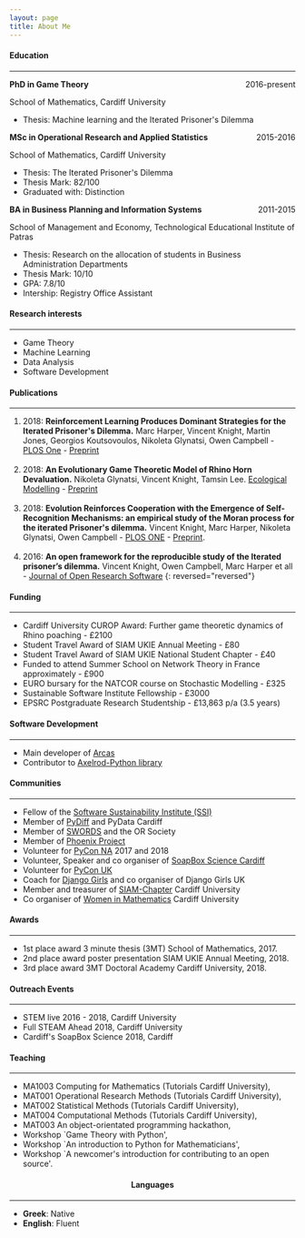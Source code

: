 ```yaml
---
layout: page
title: About Me
---
```


<!-- <h4>Greetings</h4>
I am a postgraduate research student at the school of Mathematics,
Cardiff University, an active fellow of the <a href="https://www.software.ac.uk/">
Software Sustainability Institute (SSI)</a> and part of the <a href="http://www.cardiff.ac.uk/phoenix-project">
Phoenix Project</a>, Cardiff University. -->

<h4>Education</h4>
<hr>
<p>
    <span> <b>PhD in Game Theory </b> </span>
    <span style="float:right;">2016-present</span>
    <div class="clearix"></div>
</p>

School of Mathematics, Cardiff University

- Thesis: Machine learning and the Iterated Prisoner's Dilemma

<p>
    <span> <b>MSc in Operational Research and Applied Statistics </b> </span>
    <span style="float:right;">2015-2016</span>
    <div class="clearix"></div>
</p>


School of Mathematics, Cardiff University

- Thesis: The Iterated Prisoner's Dilemma
- Thesis Mark: 82/100
- Graduated with: Distinction

<p>
    <span> <b>BA in Business Planning and Information Systems</b> </span>
    <span style="float:right;">2011-2015</span>
    <div class="clearix"></div>
</p>


School of Management and Economy, Technological Educational Institute of Patras

- Thesis: Research on the allocation of students in Business Administration Departments
- Thesis Mark: 10/10
- GPA: 7.8/10
- Intership: Registry Office Assistant

<h4>Research interests</h4>
<hr>
<ul>
  <li>Game Theory</li>
  <li>Machine Learning</li>
  <li>Data Analysis</li>
  <li>Software Development</li>
</ul>

<h4>Publications</h4>
<hr>

1. 2018: **Reinforcement Learning Produces Dominant Strategies for the Iterated Prisoner's Dilemma.** Marc Harper, Vincent Knight, Martin Jones, Georgios Koutsovoulos, Nikoleta Glynatsi, Owen Campbell - [PLOS One](https://journals.plos.org/plosone/article?id=10.1371/journal.pone.0188046) -
[Preprint](https://arxiv.org/abs/1707.06307)
<br><br/>
2. 2018: **An Evolutionary Game Theoretic Model of Rhino Horn Devaluation.** Nikoleta Glynatsi, Vincent Knight, Tamsin Lee. [Ecological Modelling](https://www.sciencedirect.com/science/article/pii/S0304380018303260) -
[Preprint](https://arxiv.org/abs/1712.07640)
<br><br/>
3. 2018: **Evolution Reinforces Cooperation with the Emergence of Self-Recognition Mechanisms: an empirical study of the Moran process for the iterated Prisoner's dilemma.** Vincent Knight, Marc Harper, Nikoleta Glynatsi, Owen Campbell - [PLOS ONE](https://journals.plos.org/plosone/article/comments?id=10.1371/journal.pone.0204981) -
[Preprint](https://arxiv.org/abs/1707.06920).
<br><br/>
4. 2016: **An open framework for the reproducible study of the Iterated prisoner’s dilemma.**
Vincent Knight, Owen Campbell, Marc Harper et all -  [Journal of Open Research Software](https://openresearchsoftware.metajnl.com/articles/10.5334/jors.125/)
{: reversed="reversed"}

<h4>Funding</h4>
<hr>

- Cardiff University CUROP Award: Further game theoretic dynamics of Rhino poaching - £2100
- Student Travel Award of SIAM UKIE Annual Meeting - £80
- Student Travel Award of SIAM UKIE National Student Chapter - £40
- Funded to attend Summer School on Network Theory in France approximately - £900
- EURO bursary for the NATCOR course on Stochastic Modelling - £325
- Sustainable Software Institute Fellowship - £3000
- EPSRC Postgraduate Research Studentship - £13,863 p/a (3.5 years)

<h4>Software Development</h4>
<hr>

- Main developer of [Arcas](https://github.com/ArcasProject/Arcas)
- Contributor to [Axelrod-Python library](https://github.com/Axelrod-Python)

<h4>Communities</h4>
<hr>

- Fellow of the [Software Sustainability Institute (SSI)](https://www.software.ac.uk/)
- Member of [PyDiff](http://www.pydiff.wales/) and PyData Cardiff
- Member of [SWORDS](http://www.theorsociety.com/Pages/Regional/swords.aspx) and the OR Society
- Member of [Phoenix Project](http://www.cardiff.ac.uk/phoenix-project)
- Volunteer for [PyCon NA](https://na.pycon.org/en/) 2017 and 2018
- Volunteer, Speaker and co organiser of [SoapBox Science Cardiff](http://soapboxscience.org/)
- Volunteer for [PyCon UK](http://2017.pyconuk.org/)
- Coach for [Django Girls](https://djangogirls.org/) and co organiser of Django Girls UK
- Member and treasurer of [SIAM-Chapter](https://www.siam.org/Students-Education/Student-Chapters) Cardiff University
- Co organiser of [Women in Mathematics](https://twitter.com/WiMCardiff) Cardiff University

<h4>Awards</h4>
<hr>

- 1st place award 3 minute thesis (3MT) School of Mathematics, 2017.
- 2nd place award poster presentation SIAM UKIE Annual Meeting, 2018.
- 3rd place award 3MT Doctoral Academy Cardiff University, 2018.

<h4>Outreach Events</h4>
<hr>

- STEM live 2016 - 2018, Cardiff University
- Full STEAM Ahead 2018, Cardiff University
- Cardiff's SoapBox Science 2018, Cardiff

<h4>Teaching</h4>
<hr>

- MA1003 Computing for Mathematics (Tutorials Cardiff University),
- MAT001 Operational Research Methods (Tutorials Cardiff University),
- MAT002 Statistical Methods (Tutorials Cardiff University),
- MAT004 Computational Methods (Tutorials Cardiff University),
- MAT003 An object-orientated programming hackathon,
- Workshop `Game Theory with Python',
- Workshop `An introduction to Python for Mathematicians',
- Workshop `A newcomer's introduction for contributing to an open source'.


<h4 align="center">Languages</h4>
<hr>

- **Greek**: Native
- **English**: Fluent